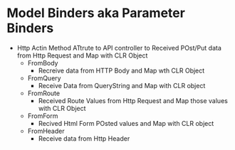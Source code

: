 ﻿# Model Binders aka Parameter Binders
- Http Actin Method ATtrute to API controller to Received POst/Put data from Http Request and Map with CLR Object
	- FromBody
		- Recreive data from HTTP Body and Map wth CLR Object
	- FromQuery
		- Receive Data from QueryString and Map with CLR object
	- FromRoute
		- Received Route Values from Http Request and Map those values with CLR Object
	- FromForm
		- Recived Html Form POsted values and Map with CLR object
	- FromHeader	
		- Receive data from Http Header